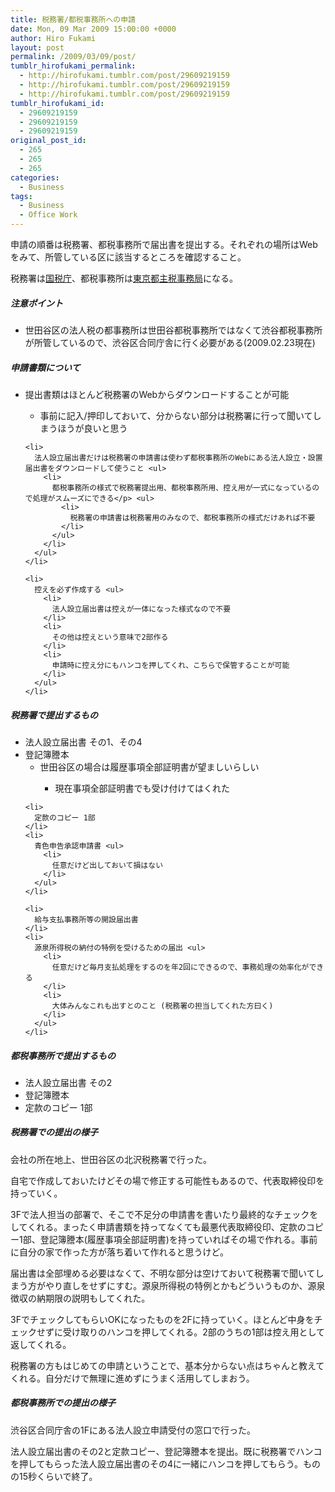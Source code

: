 ```yaml
---
title: 税務署/都税事務所への申請
date: Mon, 09 Mar 2009 15:00:00 +0000
author: Hiro Fukami
layout: post
permalink: /2009/03/09/post/
tumblr_hirofukami_permalink:
  - http://hirofukami.tumblr.com/post/29609219159
  - http://hirofukami.tumblr.com/post/29609219159
  - http://hirofukami.tumblr.com/post/29609219159
tumblr_hirofukami_id:
  - 29609219159
  - 29609219159
  - 29609219159
original_post_id:
  - 265
  - 265
  - 265
categories:
  - Business
tags:
  - Business
  - Office Work
---
```

<div class="section">
  <p>
    申請の順番は税務署、都税事務所で届出書を提出する。それぞれの場所はWebをみて、所管している区に該当するところを確認すること。
  </p>
  
  <p>
    税務署は<a href="http://www.nta.go.jp/" target="_blank">国税庁</a>、都税事務所は<a href="http://www.tax.metro.tokyo.jp/" target="_blank">東京都主税事務局</a>になる。
  </p>
  
  <h5>
    注意ポイント
  </h5>
  
  <ul>
    <li>
      世田谷区の法人税の都事務所は世田谷都税事務所ではなくて渋谷都税事務所が所管しているので、渋谷区合同庁舎に行く必要がある(2009.02.23現在)
    </li>
  </ul>
  
  <h5>
    申請書類について
  </h5>
  
  <ul>
    <li>
      提出書類はほとんど税務署のWebからダウンロードすることが可能</p> <ul>
        <li>
          事前に記入/押印しておいて、分からない部分は税務署に行って聞いてしまうほうが良いと思う
        </li>
      </ul>
    </li>
    
    <li>
      法人設立届出書だけは税務署の申請書は使わず都税事務所のWebにある法人設立・設置届出書をダウンロードして使うこと <ul>
        <li>
          都税事務所の様式で税務署提出用、都税事務所用、控え用が一式になっているので処理がスムーズにできる</p> <ul>
            <li>
              税務署の申請書は税務署用のみなので、都税事務所の様式だけあれば不要
            </li>
          </ul>
        </li>
      </ul>
    </li>
    
    <li>
      控えを必ず作成する <ul>
        <li>
          法人設立届出書は控えが一体になった様式なので不要
        </li>
        <li>
          その他は控えという意味で2部作る
        </li>
        <li>
          申請時に控え分にもハンコを押してくれ、こちらで保管することが可能
        </li>
      </ul>
    </li>
  </ul>
  
  <h5>
    税務署で提出するもの
  </h5>
  
  <ul>
    <li>
      法人設立届出書 その1、その4
    </li>
    <li>
      登記簿謄本 <ul>
        <li>
          世田谷区の場合は履歴事項全部証明書が望ましいらしい</p> <ul>
            <li>
              現在事項全部証明書でも受け付けてはくれた
            </li>
          </ul>
        </li>
      </ul>
    </li>
    
    <li>
      定款のコピー 1部
    </li>
    <li>
      青色申告承認申請書 <ul>
        <li>
          任意だけど出しておいて損はない
        </li>
      </ul>
    </li>
    
    <li>
      給与支払事務所等の開設届出書
    </li>
    <li>
      源泉所得税の納付の特例を受けるための届出 <ul>
        <li>
          任意だけど毎月支払処理をするのを年2回にできるので、事務処理の効率化ができる
        </li>
        <li>
          大体みんなこれも出すとのこと (税務署の担当してくれた方曰く)
        </li>
      </ul>
    </li>
  </ul>
  
  <h5>
    都税事務所で提出するもの
  </h5>
  
  <ul>
    <li>
      法人設立届出書 その2
    </li>
    <li>
      登記簿謄本
    </li>
    <li>
      定款のコピー 1部
    </li>
  </ul>
  
  <h5>
    税務署での提出の様子
  </h5>
  
  <p>
    会社の所在地上、世田谷区の北沢税務署で行った。
  </p>
  
  <p>
    自宅で作成しておいたけどその場で修正する可能性もあるので、代表取締役印を持っていく。
  </p>
  
  <p>
    3Fで法人担当の部署で、そこで不足分の申請書を書いたり最終的なチェックをしてくれる。まったく申請書類を持ってなくても最悪代表取締役印、定款のコピー1部、登記簿謄本(履歴事項全部証明書)を持っていればその場で作れる。事前に自分の家で作った方が落ち着いて作れると思うけど。
  </p>
  
  <p>
    届出書は全部埋める必要はなくて、不明な部分は空けておいて税務署で聞いてしまう方がやり直しをせずにすむ。源泉所得税の特例とかもどういうものか、源泉徴収の納期限の説明もしてくれた。
  </p>
  
  <p>
    3FでチェックしてもらいOKになったものを2Fに持っていく。ほとんど中身をチェックせずに受け取りのハンコを押してくれる。2部のうちの1部は控え用として返してくれる。
  </p>
  
  <p>
    税務署の方もはじめての申請ということで、基本分からない点はちゃんと教えてくれる。自分だけで無理に進めずにうまく活用してしまおう。
  </p>
  
  <h5>
    都税事務所での提出の様子
  </h5>
  
  <p>
    渋谷区合同庁舎の1Fにある法人設立申請受付の窓口で行った。
  </p>
  
  <p>
    法人設立届出書のその2と定款コピー、登記簿謄本を提出。既に税務署でハンコを押してもらった法人設立届出書のその4に一緒にハンコを押してもらう。ものの15秒くらいで終了。
  </p>
</div>